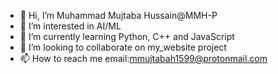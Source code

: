 - 👋 Hi, I’m Muhammad Mujtaba Hussain@MMH-P
- 👀 I’m interested in AI/ML
- 🌱 I’m currently learning Python, C++ and JavaScript
- 💞️ I’m looking to collaborate on my_website project
- 📫 How to reach me email:mmujtabah1599@protonmail.com

<!---
MMH-P/MMH-P is a ✨ special ✨ repository because its `README.md` (this file) appears on your GitHub profile.
You can click the Preview link to take a look at your changes.
--->

